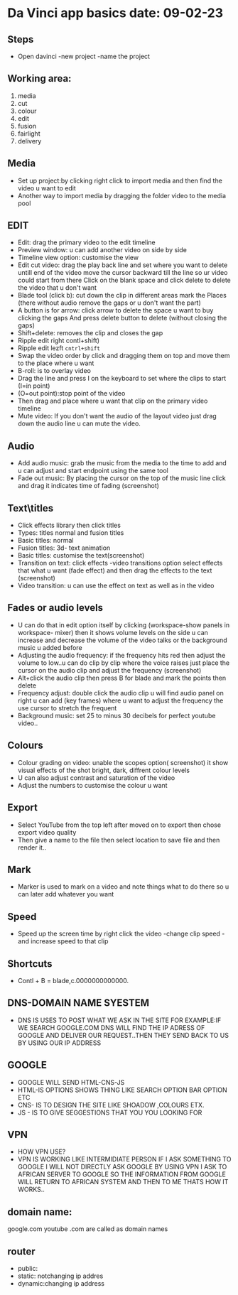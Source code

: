 # Da Vinci app basics date: 09-02-23
## Steps

 - Open davinci -new project -name the project
 
## Working area:

1. media 
1. cut
1.  colour  
1. edit 
1.  fusion 
1. fairlight 
1. delivery 

## Media
 - Set up project:by clicking right click to import media and then find the video u want to edit 
 - Another way to import media by dragging the folder video to the media pool 

## EDIT

- Edit: drag the primary video to the edit timeline 
- Preview window: u can add another video on side by side
 - Timeline view option: customise the view
 - Edit cut video: drag the play back line and set where you want to delete untill end of the video 
move the cursor backward till the line so ur video could start from there
Click on the blank space and click delete to delete the video that u don't want
 - Blade tool (click b): cut down the clip in different areas mark the Places (there without audio remove the gaps or u don't want the part) 
 - A button is for arrow: click arrow to delete the space u want to buy clicking the gaps And press delete button to delete (without closing the gaps)
 - Shift+delete: removes the clip and closes the gap
 - Ripple edit right contl+shift)
 - Ripple edit lezft  `cntrl+shift`
 - Swap the video order by click and dragging them on top and move them to the place where u want
- B-roll: is to overlay video 
- Drag the line and press I on the keyboard to set where the clips to start (I=in point) 
- (O=out point):stop point of the video
- Then drag and place where u want that clip on the primary video timeline
- Mute video: If you don't want the audio of the layout video just drag down the audio line u can mute the video.

## Audio 
- Add audio music: grab the music from the media to the time to add and u can adjust and start endpoint using the same tool
- Fade out music: By placing the cursor on the top of the music line click and drag it indicates time of fading (screenshot)


## Text\titles
- Click effects library then click titles
- Types: titles normal and fusion titles 
- Basic titles: normal 
- Fusion titles: 3d- text animation 
- Basic titles: customise the text(screenshot)
- Transition on text: click effects -video transitions option select effects that what u want (fade effect) and then drag the effects to the text (screenshot)
- Video transition: u can use the effect on text as well as in the video 


## Fades or audio levels
- U can do that in edit option itself by clicking (workspace-show panels in workspace- mixer) then it shows volume levels on the side u can increase and decrease the volume of the video talks or the background music u added before 
- Adjusting the audio frequency: if the frequency hits red then adjust the volume to low..u can do clip by clip where the voice raises just place the cursor on the audio clip and adjust the frequency (screenshot)
- Alt+click the audio clip then press B for blade and mark the points then delete
- Frequency adjust: double click the audio clip u will find audio panel on right u can add (key frames) where u want to adjust the frequency the use cursor to stretch the frequent 
- Background music: set 25 to minus 30 decibels for perfect youtube video..


## Colours
- Colour grading on video: unable the scopes option( screenshot) it show visual effects of the shot bright, dark, diffrent colour levels 
- U can also adjust contrast and saturation of the video
- Adjust the numbers to customise the colour u want 

## Export 
- Select YouTube from the top left after moved on to export then chose export video quality 
- Then give a name to the file then select location to save file and then render it.. 


## Mark
- Marker is used to mark on a video and note things what to do there so u can later add whatever you want

## Speed
- Speed up the screen time by right click the video -change clip speed -and increase speed to that clip 


## Shortcuts

- Contl + B = blade,c.0000000000000.





## DNS-DOMAIN NAME SYESTEM 
- DNS IS USES TO POST WHAT WE ASK IN THE SITE
FOR EXAMPLE:IF WE SEARCH GOOGLE.COM DNS WILL FIND THE IP ADRESS OF GOOGLE AND DELIVER OUR REQUEST..THEN THEY SEND BACK TO US BY USING OUR IP ADDRESS
## GOOGLE 
- GOOGLE WILL SEND HTML-CNS-JS
- HTML-IS OPTIONS SHOWS THING LIKE SEARCH OPTION BAR OPTION ETC
- CNS- IS TO DESIGN THE SITE LIKE SHOADOW ,COLOURS ETX.
- JS - IS TO GIVE SEGGESTIONS THAT YOU YOU LOOKING FOR
## VPN 
- HOW VPN USE? 
- VPN IS WORKING LIKE INTERMIDIATE PERSON IF I ASK SOMETHING TO GOOGLE I WILL NOT DIRECTLY ASK GOOGLE BY USING VPN I ASK TO AFRICAN SERVER TO GOOGLE SO THE INFORMATION FROM GOOGLE WILL RETURN TO AFRICAN SYSTEM AND THEN TO ME THATS HOW IT WORKS..

## domain name:
 google.com youtube .com are called as domain names

## router
- public: 
- static: notchanging ip addres 
- dynamic:changing ip address

